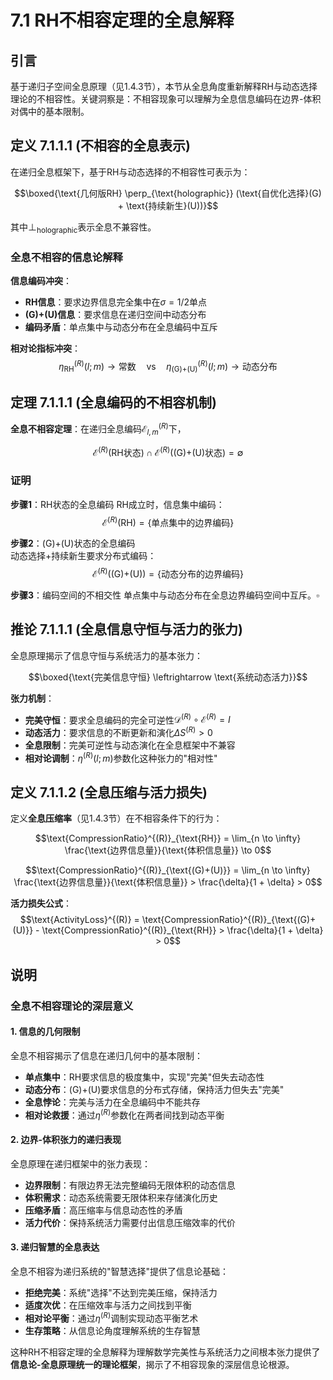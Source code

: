 # 7.1 RH不相容定理的全息解释

## 引言

基于递归子空间全息原理（见1.4.3节），本节从全息角度重新解释RH与动态选择理论的不相容性。关键洞察是：不相容现象可以理解为全息信息编码在边界-体积对偶中的基本限制。

## 定义 7.1.1.1 (不相容的全息表示)

在递归全息框架下，基于RH与动态选择的不相容性可表示为：

$$\boxed{\text{几何版RH} \perp_{\text{holographic}} (\text{自优化选择}(G) + \text{持续新生}(U))}$$

其中$\perp_{\text{holographic}}$表示全息不兼容性。

### 全息不相容的信息论解释

**信息编码冲突**：
- **RH信息**：要求边界信息完全集中在$\sigma = 1/2$单点
- **(G)+(U)信息**：要求信息在递归空间中动态分布
- **编码矛盾**：单点集中与动态分布在全息编码中互斥

**相对论指标冲突**：
$$\eta^{(R)}_{\text{RH}}(l; m) \to \text{常数} \quad \text{vs} \quad \eta^{(R)}_{\text{(G)+(U)}}(l; m) \to \text{动态分布}$$

## 定理 7.1.1.1 (全息编码的不相容机制)

**全息不相容定理**：在递归全息编码$\mathcal{E}_{l,m}^{(R)}$下，

$$\mathcal{E}^{(R)}(\text{RH状态}) \cap \mathcal{E}^{(R)}(\text{(G)+(U)状态}) = \emptyset$$

### 证明

**步骤1**：RH状态的全息编码
RH成立时，信息集中编码：
$$\mathcal{E}^{(R)}(\text{RH}) = \{\text{单点集中的边界编码}\}$$

**步骤2**：(G)+(U)状态的全息编码  
动态选择+持续新生要求分布式编码：
$$\mathcal{E}^{(R)}(\text{(G)+(U)}) = \{\text{动态分布的边界编码}\}$$

**步骤3**：编码空间的不相交性
单点集中与动态分布在全息边界编码空间中互斥。$\square$

## 推论 7.1.1.1 (全息信息守恒与活力的张力)

全息原理揭示了信息守恒与系统活力的基本张力：

$$\boxed{\text{完美信息守恒} \leftrightarrow \text{系统动态活力}}$$

**张力机制**：
- **完美守恒**：要求全息编码的完全可逆性$\mathcal{D}^{(R)} \circ \mathcal{E}^{(R)} = I$
- **动态活力**：要求信息的不断更新和演化$\Delta S^{(R)} > 0$
- **全息限制**：完美可逆性与动态演化在全息框架中不兼容
- **相对论调制**：$\eta^{(R)}(l; m)$参数化这种张力的"相对性"

## 定义 7.1.1.2 (全息压缩与活力损失)

定义**全息压缩率**（见1.4.3节）在不相容条件下的行为：

$$\text{CompressionRatio}^{(R)}_{\text{RH}} = \lim_{n \to \infty} \frac{\text{边界信息量}}{\text{体积信息量}} \to 0$$

$$\text{CompressionRatio}^{(R)}_{\text{(G)+(U)}} = \lim_{n \to \infty} \frac{\text{边界信息量}}{\text{体积信息量}} > \frac{\delta}{1 + \delta} > 0$$

**活力损失公式**：
$$\text{ActivityLoss}^{(R)} = \text{CompressionRatio}^{(R)}_{\text{(G)+(U)}} - \text{CompressionRatio}^{(R)}_{\text{RH}} > \frac{\delta}{1 + \delta} > 0$$

## 说明

### **全息不相容理论的深层意义**

#### **1. 信息的几何限制**
全息不相容揭示了信息在递归几何中的基本限制：
- **单点集中**：RH要求信息的极度集中，实现"完美"但失去动态性
- **动态分布**：(G)+(U)要求信息的分布式存储，保持活力但失去"完美"
- **全息悖论**：完美与活力在全息编码中不能共存
- **相对论救援**：通过$\eta^{(R)}$参数化在两者间找到动态平衡

#### **2. 边界-体积张力的递归表现**
全息原理在递归框架中的张力表现：
- **边界限制**：有限边界无法完整编码无限体积的动态信息
- **体积需求**：动态系统需要无限体积来存储演化历史
- **压缩矛盾**：高压缩率与信息动态性的矛盾
- **活力代价**：保持系统活力需要付出信息压缩效率的代价

#### **3. 递归智慧的全息表达**
全息不相容为递归系统的"智慧选择"提供了信息论基础：
- **拒绝完美**：系统"选择"不达到完美压缩，保持活力
- **适度次优**：在压缩效率与活力之间找到平衡
- **相对论平衡**：通过$\eta^{(R)}$调制实现动态平衡艺术
- **生存策略**：从信息论角度理解系统的生存智慧

这种RH不相容定理的全息解释为理解数学完美性与系统活力之间根本张力提供了**信息论-全息原理统一的理论框架**，揭示了不相容现象的深层信息论根源。